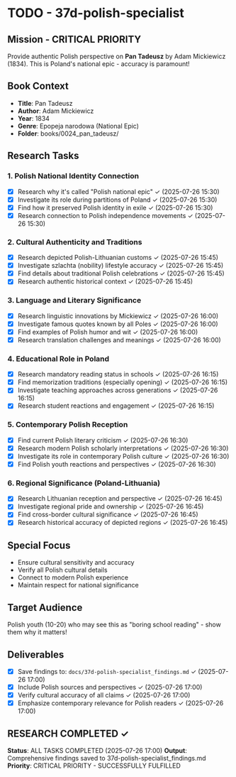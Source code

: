 # TODO - 37d-polish-specialist

## Mission - CRITICAL PRIORITY
Provide authentic Polish perspective on **Pan Tadeusz** by Adam Mickiewicz (1834). This is Poland's national epic - accuracy is paramount!

## Book Context
- **Title**: Pan Tadeusz
- **Author**: Adam Mickiewicz
- **Year**: 1834
- **Genre**: Epopeja narodowa (National Epic)
- **Folder**: books/0024_pan_tadeusz/

## Research Tasks

### 1. Polish National Identity Connection
- [x] Research why it's called "Polish national epic" ✓ (2025-07-26 15:30)
- [x] Investigate its role during partitions of Poland ✓ (2025-07-26 15:30)
- [x] Find how it preserved Polish identity in exile ✓ (2025-07-26 15:30)
- [x] Research connection to Polish independence movements ✓ (2025-07-26 15:30)

### 2. Cultural Authenticity and Traditions
- [x] Research depicted Polish-Lithuanian customs ✓ (2025-07-26 15:45)
- [x] Investigate szlachta (nobility) lifestyle accuracy ✓ (2025-07-26 15:45)
- [x] Find details about traditional Polish celebrations ✓ (2025-07-26 15:45)
- [x] Research authentic historical context ✓ (2025-07-26 15:45)

### 3. Language and Literary Significance
- [x] Research linguistic innovations by Mickiewicz ✓ (2025-07-26 16:00)
- [x] Investigate famous quotes known by all Poles ✓ (2025-07-26 16:00)
- [x] Find examples of Polish humor and wit ✓ (2025-07-26 16:00)
- [x] Research translation challenges and meanings ✓ (2025-07-26 16:00)

### 4. Educational Role in Poland
- [x] Research mandatory reading status in schools ✓ (2025-07-26 16:15)
- [x] Find memorization traditions (especially opening) ✓ (2025-07-26 16:15)
- [x] Investigate teaching approaches across generations ✓ (2025-07-26 16:15)
- [x] Research student reactions and engagement ✓ (2025-07-26 16:15)

### 5. Contemporary Polish Reception
- [x] Find current Polish literary criticism ✓ (2025-07-26 16:30)
- [x] Research modern Polish scholarly interpretations ✓ (2025-07-26 16:30)
- [x] Investigate its role in contemporary Polish culture ✓ (2025-07-26 16:30)
- [x] Find Polish youth reactions and perspectives ✓ (2025-07-26 16:30)

### 6. Regional Significance (Poland-Lithuania)
- [x] Research Lithuanian reception and perspective ✓ (2025-07-26 16:45)
- [x] Investigate regional pride and ownership ✓ (2025-07-26 16:45)
- [x] Find cross-border cultural significance ✓ (2025-07-26 16:45)
- [x] Research historical accuracy of depicted regions ✓ (2025-07-26 16:45)

## Special Focus
- Ensure cultural sensitivity and accuracy
- Verify all Polish cultural details
- Connect to modern Polish experience
- Maintain respect for national significance

## Target Audience
Polish youth (10-20) who may see this as "boring school reading" - show them why it matters!

## Deliverables
- [x] Save findings to: `docs/37d-polish-specialist_findings.md` ✓ (2025-07-26 17:00)
- [x] Include Polish sources and perspectives ✓ (2025-07-26 17:00)
- [x] Verify cultural accuracy of all claims ✓ (2025-07-26 17:00)
- [x] Emphasize contemporary relevance for Polish readers ✓ (2025-07-26 17:00)

## RESEARCH COMPLETED ✓
**Status**: ALL TASKS COMPLETED (2025-07-26 17:00)
**Output**: Comprehensive findings saved to 37d-polish-specialist_findings.md
**Priority**: CRITICAL PRIORITY - SUCCESSFULLY FULFILLED